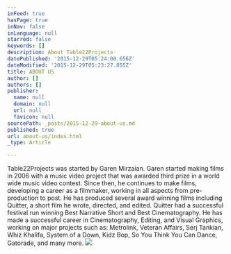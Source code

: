```yaml
---
inFeed: true
hasPage: true
inNav: false
inLanguage: null
starred: false
keywords: []
description: About Table22Projects
datePublished: '2015-12-29T05:24:00.656Z'
dateModified: '2015-12-29T05:23:27.855Z'
title: ABOUT US
author: []
authors: []
publisher:
  name: null
  domain: null
  url: null
  favicon: null
sourcePath: _posts/2015-12-29-about-us.md
published: true
url: about-us/index.html
_type: Article

---
```

Table22Projects was started by Garen Mirzaian. Garen started making films in 2006 with a music video project that was awarded third prize in a world wide music video contest. Since then, he continues to make films, developing a career as a filmmaker, working in all aspects from pre-production to post. He has produced several award winning films including Quitter, a short film he wrote, directed, and edited. Quitter had a successful festival run winning Best Narrative Short and Best Cinematography. He has made a successful career in Cinematography, Editing, and Visual Graphics, working on major projects such as: Metrolink, Veteran Affairs, Serj Tankian, Whiz Khalifa, System of a Down, Kidz Bop, So You Think You Can Dance, Gatorade, and many more.
![](https://the-grid-user-content.s3-us-west-2.amazonaws.com/fc124019-fb25-476d-8cd6-af96e4a4e842.jpg)